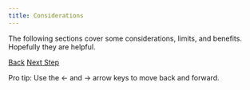 ```yaml
---
title: Considerations
---
```


The following sections cover some considerations, limits, and benefits. Hopefully they are helpful.

<a id="prev" class="btn btn-basic" href="{% link _docs/crud-json-activerecord.md %}">Back</a>
<a id="next" class="btn btn-primary" href="{% link _docs/considerations-api-gateway.md %}">Next Step</a>
<p class="keyboard-tip">Pro tip: Use the <- and -> arrow keys to move back and forward.</p>
